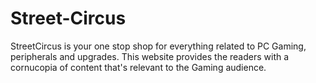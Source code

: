 # Street-Circus
StreetCircus is your one stop shop for everything related to PC Gaming, peripherals and upgrades. This website provides the readers with a cornucopia of content that's relevant to the Gaming audience.
